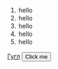 <html>
<head>
    <script scr='app.js'></script>
</head>
<body>
    <ol id='ol'>
        <li><option value="1">hello</option>
        <li><option value="2">hello</option>
        <li><option value="3">hello</option>
        <li><option value="4">hello</option>
        <li><option value="5">hello</option>
    </ol>
    <a href='google.com'>Гугл</a>
    <button>Click me</button>
</body>
</html>
